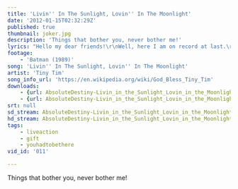 ```yaml
---
title: 'Livin'' In The Sunlight, Lovin'' In The Moonlight'
date: '2012-01-15T02:32:29Z'
published: true
thumbnail: joker.jpg
description: 'Things that bother you, never bother me!'
lyrics: "Hello my dear friends!\r\nWell, here I am on record at last.\r\nAnd it feels so wonderful to be here with you on my first album.\r\n\r\nI'm so happy!\r\nAHA! Happy go lucky me!\r\nI just go my way,\r\nliving everyday!\r\n\r\nI don't worry!\r\nWorrying don't agree,\r\nThings that bother you,\r\nnever bother me!\r\n\r\nThings that bother you,\r\nnever bother me\r\nI feel happy and fine!\r\nAHA!\r\nLiving in the sunlight,\r\nloving in the moonlight\r\nHaving a wonderful time!\r\n\r\nHaven't got a lot,\r\nI don't need a lot\r\nCoffee's only a dime\r\nLiving in the sunlight,\r\nloving in the moonlight,\r\nhaving a wonderful time!\r\n\r\nJust take it from me,\r\nI'm just as free as any daughter.\r\nI do what I like,\r\njust what I like,\r\nand how I love it!\r\n\r\nI'm right here to stay\r\nWhen I'm old and gray,\r\nI'll be right in my prime!\r\nLiving in the sunlight,\r\nloving in the moonlight,\r\nhaving a wonderful time!"
footage:
    - 'Batman (1989)'
song: 'Livin'' In The Sunlight, Lovin'' In The Moonlight'
artist: 'Tiny Tim'
song_info_url: 'https://en.wikipedia.org/wiki/God_Bless_Tiny_Tim'
downloads:
    - {url: AbsoluteDestiny-Livin_in_the_Sunlight_Lovin_in_the_Moonlight-480p.m4v, width: 848, height: 480, mimetype: video/mp4}
    - {url: AbsoluteDestiny-Livin_in_the_Sunlight_Lovin_in_the_Moonlight-720p.m4v, width: 1280, height: 720, mimetype: video/mp4}
srt: null
sd_stream: AbsoluteDestiny-Livin_in_the_Sunlight_Lovin_in_the_Moonlight-480p.m4v
hd_stream: AbsoluteDestiny-Livin_in_the_Sunlight_Lovin_in_the_Moonlight-720p.m4v
tags:
    - liveaction
    - gift
    - youhadtobethere
vid_id: '011'

---
```

Things that bother you, never bother me!